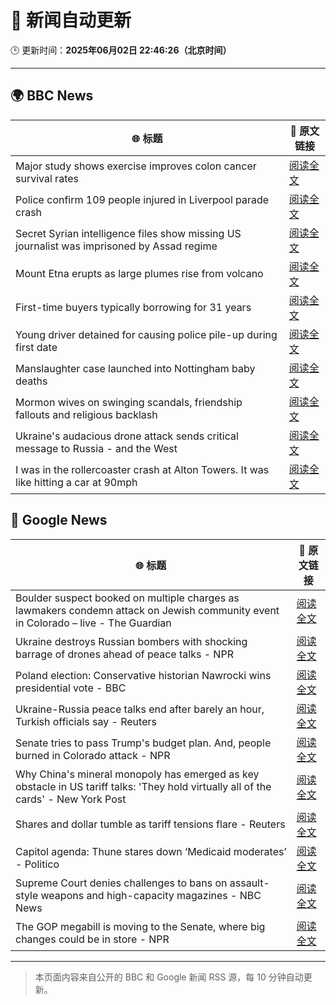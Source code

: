 # 🧠 新闻自动更新

🕒 更新时间：**2025年06月02日 22:46:26（北京时间）**

---

## 🌍 BBC News

| 🌐 标题 | 🔗 原文链接 |
|--------|-------------|
| Major study shows exercise improves colon cancer survival rates | [阅读全文](https://www.bbc.com/news/articles/c8xgyw7k7veo) |
| Police confirm 109 people injured in Liverpool parade crash | [阅读全文](https://www.bbc.com/news/articles/c2d51kdpzk3o) |
| Secret Syrian intelligence files show missing US journalist was imprisoned by Assad regime | [阅读全文](https://www.bbc.com/news/articles/cn84z5e8jjzo) |
| Mount Etna erupts as large plumes rise from volcano | [阅读全文](https://www.bbc.com/news/articles/cy5e7vx2pk9o) |
| First-time buyers typically borrowing for 31 years | [阅读全文](https://www.bbc.com/news/articles/c5y547vq9z1o) |
| Young driver detained for causing police pile-up during first date | [阅读全文](https://www.bbc.com/news/articles/c20qzg05y3po) |
| Manslaughter case launched into Nottingham baby deaths | [阅读全文](https://www.bbc.com/news/articles/clyvg0vlkk0o) |
| Mormon wives on swinging scandals, friendship fallouts and religious backlash | [阅读全文](https://www.bbc.com/news/articles/c20ndp1yzkxo) |
| Ukraine's audacious drone attack sends critical message to Russia - and the West | [阅读全文](https://www.bbc.com/news/articles/c0r1jv0rn0ko) |
| I was in the rollercoaster crash at Alton Towers. It was like hitting a car at 90mph | [阅读全文](https://www.bbc.com/news/articles/c3d4mx75dm9o) |

## 📰 Google News

| 🌐 标题 | 🔗 原文链接 |
|--------|-------------|
| Boulder suspect booked on multiple charges as lawmakers condemn attack on Jewish community event in Colorado – live - The Guardian | [阅读全文](https://news.google.com/rss/articles/CBMiqwFBVV95cUxPZ25BY1pZb0txWlpQbXdzQVpKMXpwYUNMSHI0X0tmcWZsQlpRZjlUbmFwUmJXOHlfTHhleV9GTFFzS29WTHY2bEtSWEZWeThwSzlqbm9kUl9mZnlFQ3JvdHJnb1pKWXdaZGgtSmNJdkNEWjhRNk9NSkswYTczcldSS2N3OVBkdHBVaUd6bThDdXY4Z3ppQjRsbTZ5dWxWQzlWVVdyemdjcDhmNlE?oc=5) |
| Ukraine destroys Russian bombers with shocking barrage of drones ahead of peace talks - NPR | [阅读全文](https://news.google.com/rss/articles/CBMijgFBVV95cUxQUjFVTmhqdmQwMlVTQ19ESWJhVGpBZWw0ZnBnNmpVMUVlMkJFY2U4YmxtXzl4dldXcTAtLXZmczVTTEcxQ1laY1cyX3B5SlNJSHhkRGRMN0VBbVhYZmE0ejZVY1RKUkpwdUFycjV3ZF84bEVib0VtOENJSXkxeDh4b2IxUV8xVEpvUU9HalV3?oc=5) |
| Poland election: Conservative historian Nawrocki wins presidential vote - BBC | [阅读全文](https://news.google.com/rss/articles/CBMiWkFVX3lxTE9Vb0ZUZXhEZ0ZuNzVLcjFZc0Y2c2FrOXhPakFWRVlDVGF3bGNfNF9YcnhWSDJLdGJHUHR4a3UxWkNDeF9VWGYyd0NXZnFCem9QaURBdXdpNXk3d9IBX0FVX3lxTFBaX2VSaWV1b2xEbTlBZHFTUGhTenBMQ3Ata0RnYU13bEY4Y01uY21EQkNiWmtXSkRPeEFwNHdoQVduNE9kZGN5SVQzMFRFNDNfS1hUTDhHeFJsUWxEN2dJ?oc=5) |
| Ukraine-Russia peace talks end after barely an hour, Turkish officials say - Reuters | [阅读全文](https://news.google.com/rss/articles/CBMiogFBVV95cUxOZGc1aVlHdXYyVW9uX0FiS2YwbFBjUUtJRW5Va0ZyLXlvZGJwUjkxRFVlQXl5VnV4NmoyQ2JwU0J3STRXSUFpaFJtUXdPOUI4b1BQVm1zMndZVHd5emE5TWFPVksxSzJjb0g5WDNVMnktaVNKZm5XaGpoSlVqMFdqT1p1SUlXTHRNcmFYdGZJdWJXREFNZ2J5XzgyVDQyRmhzSHc?oc=5) |
| Senate tries to pass Trump's budget plan. And, people burned in Colorado attack - NPR | [阅读全文](https://news.google.com/rss/articles/CBMiygFBVV95cUxNdlg2ZTlCcmdXVXJ2d2lVcnRfellJdUxxdkY2aFFROXRjTTFuT1pwbGd3LU9xNEl5U3B2aDI3ZTdabmwyeXI2Q0E3T2loZndFWFEtMFlwNkZJbHpfWmZNc21tQTJRZEpXWjJsTVFpVVViZ1ppTTlLc2t2OWxqblpoQWJQVEk0OU9iM1RaZlFOSkdrLTFiNGxoYy15ZVhPbFF6eUJJbTY1THFPS3ByMWpEMDFXVmZ2SE5JV2dMYjM0Unh5MnhGWDdzU1lB?oc=5) |
| Why China's mineral monopoly has emerged as key obstacle in US tariff talks: 'They hold virtually all of the cards' - New York Post | [阅读全文](https://news.google.com/rss/articles/CBMi5gFBVV95cUxOOU5pVmJDaENwbTYxLTlmRjNwYkNGYk14T1VXY05qLU93anFha0xLVDk2emo1T3JjYTAwNC1rVjhjUXU1SVptMkVwZEJtVVJuSzV6Y05DNkZEV2k3Y09XZVZJVmt5ZjNkVXVHU0FwT1VUNEJsd3VKR0RERjRIRGJEdWZFVmxOSWhOWTVCTDBSYTJNRU9HZG9ONUZURVFnTGt6ck81c2QwWG1wZ2VoNlgyTUE3MnN5c255UEFOY08wdWo0bzVFWXJmd2JVaVdLUHVvRFhjZlRxWEZjOVJ0UVZBdk9jaTM4Zw?oc=5) |
| Shares and dollar tumble as tariff tensions flare - Reuters | [阅读全文](https://news.google.com/rss/articles/CBMidkFVX3lxTE5wcDdreEJvRjNQdnBpRzc5N2l4WUJjUjNJNkhDMmtKRVNqdExUbXNqRVo2VXpvTW5ISFlQbktCRlZ5WmxpR2lsQWlyVl9jR05XUmhIdUJ2VEw1dWY1NWNyOV9RaU5XSzlQdktBU3pBUTAzRnNDa2c?oc=5) |
| Capitol agenda: Thune stares down ‘Medicaid moderates’ - Politico | [阅读全文](https://news.google.com/rss/articles/CBMiugFBVV95cUxQMHo5dTV5cjZTcTgzeHc1QWc0UDQyeUtEd1hiWlRFVjVEN1d4a1N3UHR4dzJnWkEtR1k2WHdqS0kxOFJlSFo5VWFXcXJ5bWY2X2xVOC1QSEdScWNfV1NOM3RDNjVMNHdSeFpzWUE3bmJ0RDkyNDhaX1JCUjdSQTd3UkdsN2JJSXd4dXpORDhFdTFmVUhDODdISG9vU0o1UGlQZlhVRlVYY3lyWnQweERFbzFMbi1FZTdhOEE?oc=5) |
| Supreme Court denies challenges to bans on assault-style weapons and high-capacity magazines - NBC News | [阅读全文](https://news.google.com/rss/articles/CBMixwFBVV95cUxOZWZqQi1NWVV3SFRtTzNiRmt5a3Nmb0k5OWtuS0pqVDZhdEttaTZneS1yYU53THE4M3pUR09WM2xGUlVmUjk5QjFmLWFEZjlfRzU5VjB6NkE5RnFpQVdaWkdnSXNyeVNqa3FPUWwxX1liRXJhbzFmT29GVC16UVBSX05fa21QSmlkNC1KVk5pZU1yaFBBajBQVDQyS3o4ajRZVUxrazZZbXhDWjNraFFDQnVuOW9SeEQ4SXhMY2pTc282SW94d0dV0gFWQVVfeXFMT190dzg3SGIxalFqaU1FclZVbm1sS25UaUE4UHhUZGJWbEVlazJweklYVlFiaFZ6dGtzT1NjVHRVR2ZFRUkzQWQzalFZVUJaRGRMZkR4bVE?oc=5) |
| The GOP megabill is moving to the Senate, where big changes could be in store - NPR | [阅读全文](https://news.google.com/rss/articles/CBMilwFBVV95cUxQdFM4VFZFSzd4cFV4M1c4WFo2aW5FczZLSXNFd2I0MEJKVndCZUJDcjFlSnRERjkzWmhTUG9WOVl4N1NpbFBwSHJ3OHV6RUdES1IzU2xzbzdFX2p3eGNqeGFMX2pTY0tnMW9ZdmM1MnVnNXpqemh3MFlpUkViUHY2NTNSTXhjZkNlRFloOHptZzNOZGQ0Y2lr?oc=5) |

---
> 本页面内容来自公开的 BBC 和 Google 新闻 RSS 源，每 10 分钟自动更新。